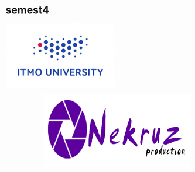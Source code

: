 # semest4
![Image alt](https://github.com/nekruz03/semest4/blob/main/0.jpeg)

<img align="right" width="400" height="200" src="https://github.com/nekruz03/semest4/blob/main/NK%20Logo.jpg">


